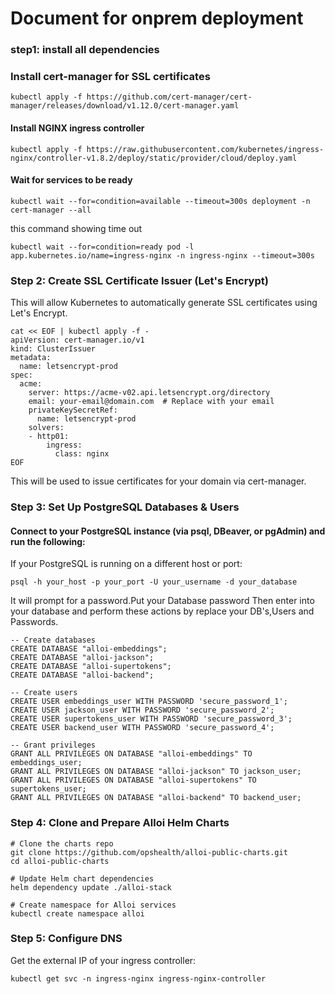 # Document for onprem deployment 
### step1: install all dependencies
### Install cert-manager for SSL certificates
```
kubectl apply -f https://github.com/cert-manager/cert-manager/releases/download/v1.12.0/cert-manager.yaml
```
#### Install NGINX ingress controller
```
kubectl apply -f https://raw.githubusercontent.com/kubernetes/ingress-nginx/controller-v1.8.2/deploy/static/provider/cloud/deploy.yaml
```
#### Wait for services to be ready
```
kubectl wait --for=condition=available --timeout=300s deployment -n cert-manager --all
```
this command showing time out 
```
kubectl wait --for=condition=ready pod -l app.kubernetes.io/name=ingress-nginx -n ingress-nginx --timeout=300s
```
### Step 2: Create SSL Certificate Issuer (Let's Encrypt)
This will allow Kubernetes to automatically generate SSL certificates using Let's Encrypt.
```
cat << EOF | kubectl apply -f -
apiVersion: cert-manager.io/v1
kind: ClusterIssuer
metadata:
  name: letsencrypt-prod
spec:
  acme:
    server: https://acme-v02.api.letsencrypt.org/directory
    email: your-email@domain.com  # Replace with your email
    privateKeySecretRef:
      name: letsencrypt-prod
    solvers:
    - http01:
        ingress:
          class: nginx
EOF
```
This will be used to issue certificates for your domain via cert-manager.
### Step 3: Set Up PostgreSQL Databases & Users
#### Connect to your PostgreSQL instance (via psql, DBeaver, or pgAdmin) and run the following:
If your PostgreSQL is running on a different host or port:
```
psql -h your_host -p your_port -U your_username -d your_database
```
It will prompt for a password.Put your Database password 
Then enter into your database and perform these actions by replace your DB's,Users and Passwords.
```
-- Create databases
CREATE DATABASE "alloi-embeddings";
CREATE DATABASE "alloi-jackson";
CREATE DATABASE "alloi-supertokens";
CREATE DATABASE "alloi-backend";

-- Create users
CREATE USER embeddings_user WITH PASSWORD 'secure_password_1';
CREATE USER jackson_user WITH PASSWORD 'secure_password_2';
CREATE USER supertokens_user WITH PASSWORD 'secure_password_3';
CREATE USER backend_user WITH PASSWORD 'secure_password_4';

-- Grant privileges
GRANT ALL PRIVILEGES ON DATABASE "alloi-embeddings" TO embeddings_user;
GRANT ALL PRIVILEGES ON DATABASE "alloi-jackson" TO jackson_user;
GRANT ALL PRIVILEGES ON DATABASE "alloi-supertokens" TO supertokens_user;
GRANT ALL PRIVILEGES ON DATABASE "alloi-backend" TO backend_user;
```
### Step 4: Clone and Prepare Alloi Helm Charts
```
# Clone the charts repo
git clone https://github.com/opshealth/alloi-public-charts.git
cd alloi-public-charts

# Update Helm chart dependencies
helm dependency update ./alloi-stack

# Create namespace for Alloi services
kubectl create namespace alloi
```
### Step 5: Configure DNS
Get the external IP of your ingress controller:
```
kubectl get svc -n ingress-nginx ingress-nginx-controller
```

